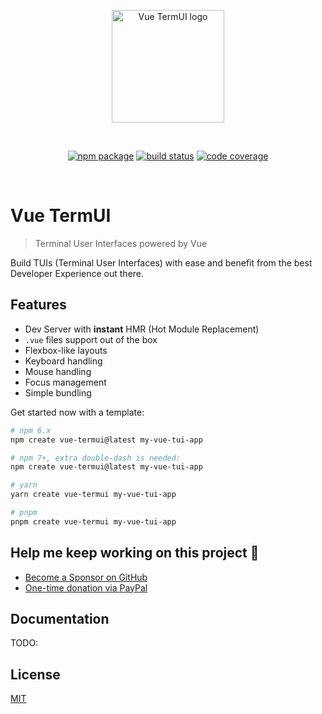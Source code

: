 <p align="center">
  <a href="https://vue-termui.esm.dev" target="_blank" rel="noopener noreferrer">
    <img width="180" src="https://vue-termui.esm.dev/logo-big.svg" alt="Vue TermUI logo">
  </a>
</p>

<br/>

<p align="center">
  <a href="https://npmjs.com/package/vue-termui"><img src="https://badgen.net/npm/v/vue-termui" alt="npm package"></a>
  <a href="https://github.com/posva-sponsors/vue-termui/actions/workflows/test.yml?query=branch%3Amain"><img src="https://github.com/posva-sponsors/vue-termui/actions/workflows/test.yml/badge.svg" alt="build status"></a>
  <a href="https://codecov.io/github/posva-sponsors/vue-termui"><img src="https://badgen.net/codecov/c/github/posva-sponsors/vue-termui" alt="code coverage"></a>
</p>

<br/>

# Vue TermUI

> Terminal User Interfaces powered by Vue

Build TUIs (Terminal User Interfaces) with ease and benefit from the best Developer Experience out there.

## Features

- Dev Server with **instant** HMR (Hot Module Replacement)
- `.vue` files support out of the box
- Flexbox-like layouts
- Keyboard handling
- Mouse handling
- Focus management
- Simple bundling

Get started now with a template:

```bash
# npm 6.x
npm create vue-termui@latest my-vue-tui-app

# npm 7+, extra double-dash is needed:
npm create vue-termui@latest my-vue-tui-app

# yarn
yarn create vue-termui my-vue-tui-app

# pnpm
pnpm create vue-termui my-vue-tui-app
```

## Help me keep working on this project 💚

- [Become a Sponsor on GitHub](https://github.com/sponsors/posva)
- [One-time donation via PayPal](https://paypal.me/posva)

## Documentation

TODO:

## License

[MIT](http://opensource.org/licenses/MIT)
